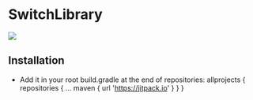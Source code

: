 # SwitchLibrary
[![](https://jitpack.io/v/mariumjawed/SwitchLibrary.svg)](https://jitpack.io/#mariumjawed/SwitchLibrary)


## Installation

- Add it in your root build.gradle at the end of repositories:
        allprojects {
            repositories {
                ...
                maven { url 'https://jitpack.io' }
            }
        }